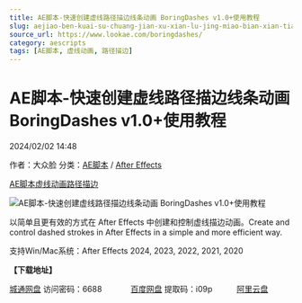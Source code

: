 ```yaml
---
title: AE脚本-快速创建虚线路径描边线条动画 BoringDashes v1.0+使用教程
slug: aejiao-ben-kuai-su-chuang-jian-xu-xian-lu-jing-miao-bian-xian-tiao-dong-hua-boringdashes-v1-0-shi-yong-jiao-cheng
source_url: https://www.lookae.com/boringdashes/
category: aescripts
tags: [AE脚本, 虚线动画, 路径描边]
---
```

# AE脚本-快速创建虚线路径描边线条动画 BoringDashes v1.0+使用教程

2024/02/02 14:48

作者：大众脸
分类：[AE脚本](https://www.lookae.com/after-effects/aescripts/) / [After Effects](https://www.lookae.com/after-effects/)

[AE脚本](https://www.lookae.com/tag/ae%e8%84%9a%e6%9c%ac/)[虚线动画](https://www.lookae.com/tag/%e8%99%9a%e7%ba%bf%e5%8a%a8%e7%94%bb/)[路径描边](https://www.lookae.com/tag/%e8%b7%af%e5%be%84%e6%8f%8f%e8%be%b9/)

![AE脚本-快速创建虚线路径描边线条动画 BoringDashes v1.0+使用教程](https://www.lookae.com/wp-content/uploads/2024/02/BoringDashes-.jpg "AE脚本-快速创建虚线路径描边线条动画 BoringDashes v1.0+使用教程-LookAE.com")[﻿﻿﻿](https://cloud.video.taobao.com/play/u/null/p/1/e/6/t/1/448509436785.mp4)

以简单且更有效的方式在 After Effects 中创建和控制虚线描边动画。Create and control dashed strokes in After Effects in a simple and more efficient way.

支持Win/Mac系统：After Effects 2024, 2023, 2022, 2021, 2020

**【下载地址】**

[城通网盘](https://url70.ctfile.com/f/2827370-1017382796-5a6aa6?p=4431) 访问密码：6688             [百度网盘](https://pan.baidu.com/s/1ob7r2RoIkU13745Z5OEqaw?pwd=i09p) 提取码：i09p           [阿里云盘](https://www.alipan.com/s/r6pNWCS38QF)
